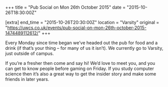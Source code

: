 +++
title = "Pub Social on Mon 26th October 2015"
date = "2015-10-26T18:30:00Z"

[extra]
end_time = "2015-10-26T20:30:00Z"
location = "Varsity"
original = "https://uwcs.co.uk/events/pub-social-on-mon-26th-october-2015-1474489112612/"
+++

Every Monday since time began we’ve headed out the pub for food and a drink (if that’s your thing – for many of us it isn’t). We currently go to Varsity, just outside of campus.

If you’re a fresher then come and say hi\! We’d love to meet you, and you can get to know people before gaming on Friday. If you study computer science then it’s also a great way to get the insider story and make some friends in later years.

